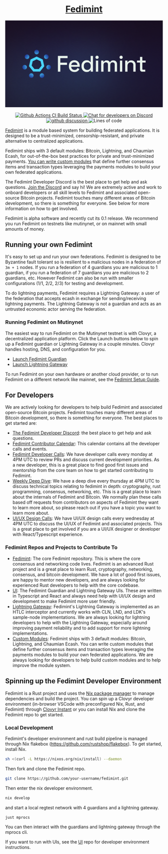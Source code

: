 <h1 align="center">
  <a href="https://fedimint.org">
    Fedimint
  </a>
</h1>

<p align="center">
    <img src="docs/banner.png">
</p>

<p align="center">
  <a href="https://github.com/fedimint/fedimint/actions/workflows/ci-nix.yml">
      <img src="https://github.com/fedimint/fedimint/actions/workflows/ci-nix.yml/badge.svg" alt="Github Actions CI Build Status">
  </a>
  <a href="https://chat.fedimint.org"><img alt="Chat for developers on Discord" src="https://img.shields.io/discord/990354215060795454?label=dev%20chat"></a>
  <a href="https://github.com/fedimint/fedimint/discussions">
    <img src="https://img.shields.io/badge/commmunity-discussion-blue" alt="github discussion">
  </a>
  <img alt="Lines of code" src="https://img.shields.io/tokei/lines/github/fedimint/fedimint">
</p>

[Fedimint](https://github.com/fedimint/fedimint) is a module based system for building federated applications. It is designed to be a trust-minimized, censorship-resistant, and private alternative to centralized applications.

Fedimint ships with 3 default modules: Bitcoin, Lightning, and Chaumian Ecash, for out-of-the-box best practices for private and trust-minimized payments. [You can write custom modules](https://github.com/fedimint/fedimint-custom-modules-example) that define further consensus items and transaction types leveraging the payments modules to build your own federated applications.

The Fedimint Developer Discord is the best place to get help and ask questions. [Join the Discord](https://discord.gg/cEVEmqCgWG) and say hi! We are extremely active and work to onboard developers or all skill levels to Fedimint and associated open-source Bitcoin projects. Fedimint touches many different areas of Bitcoin development, so there is something for everyone. See below for more information on how to get involved.

Fedimint is alpha software and recently cut its 0.1 release. We recommend you run Fedimint on testnets like mutinynet, or on mainnet with small amounts of money.

## Running your own Fedimint

It's easy to set up and run your own federations. Fedimint is designed to be Byzantine fault tolerant so is resilient to `m` malicious nodes in a federation of `3m + 1` nodes. If you run a federation of 4 guardians you are malicious to 1 guardian, if you run a federation of 7 guardians you are malicious to 2 guardians, etc. However Fedimint can also be run with smaller configurations (1/1, 2/2, 2/3) for testing and development.

To do lightning payments, Fedimint requires a Lightning Gateway: a user of the federation that accepts ecash in exchange for sending/receiving lightning payments. The Lightning Gateway is not a guardian and acts as an untrusted economic actor serving the federation.

### Running Fedimint on Mutinynet

The easiest way to run Fedimint on the Mutinynet testnet is with Clovyr, a decentralized application platform. Click the Launch buttons below to spin up a Fedimint guardian or Lightning Gateway in a couple minutes. Clovyr handles hosting, DNS, and configuration for you.

- [Launch Fedimint Guardian](https://clovyr.app/apps/fedimint-guardian)
- [Launch Lightning Gateway](https://clovyr.app/apps/lightning-gateway)

To run Fedimint on your own hardware or another cloud provider, or to run Fedimint on a different network like mainnet, see the [Fedimint Setup Guide](./docs/setup-docs.md).

## For Developers

We are actively looking for developers to help build Fedimint and associated open-source Bitcoin projects. Fedimint touches many different areas of Bitcoin development, so there is something for everyone. The best places to get started are:

- [The Fedimint Developer Discord](https://discord.gg/cEVEmqCgWG): the best place to get help and ask questions.
- [Fedimint Contributor Calendar](https://calendar.google.com/calendar/u/0/embed?src=fedimintcalendar@gmail.com): This calendar contains all the developer calls and events.
- [Fedimint Developer Calls](https://meet.jit.si/fedimintdevcall): We have developer calls every monday at 4PM UTC to review PRs and discuss current development priorities. As a new developer, this is a great place to find good first issues and mentorship from the core team on how to get started contributing to Fedimint.
- [Weekly Deep Dive](https://meet.jit.si/fedimintdevcall): We have a deep dive every thursday at 4PM UTC to discuss technical topics relating to fedimint in depth: cryptography, rust programming, consensus, networking, etc. This is a great place to learn about the internals of Fedimint and Bitcoin. We normally plan these calls based off requests from contributors on aspects of Fedimint they want to learn more about, so please reach out if you have a topic you want to learn more about.
- [UI/UX Design Calls](https://meet.jit.si/fedimintdevcall): We have UI/UX design calls every wednesday at 4PM UTC to discuss the UI/UX of Fedimint and associated projects. This is a great place to get involved if you are a UI/UX designer or developer with React/Typescript experience.

### Fedimint Repos and Projects to Contribute To

- [Fedimint](https://github.com/fedimint/fedimint): The core Fedimint repository. This is where the core consensus and networking code lives. Fedimint is an advanced Rust project and is a great place to learn Rust, cryptography, networking, consensus, and bitcoin development. We have a lot of good first issues, are happy to mentor new developers, and are always looking for experienced Rust developers to help with the core codebase.
- [UI](https://github.com/fedimint/ui): The Fedimint Guardian and Lightning Gateway UIs. These are written in Typescript and React and always need help with UI/UX design and development to make Fedimint more user friendly.
- [Lightning Gateway](https://github.com/fedimint/fedimint): Fedimint's Lightning Gateway is implemented as an HTLC interceptor and currently works with CLN, LND, and LDK's sample-node implementations. We are always looking for lightning developers to help with the Lightning Gateway, especially around improving payment reliability and to add support for more lightning implementations.
- [Custom Modules](https://github.com/fedimint/fedimint-custom-modules-example): Fedimint ships with 3 default modules: Bitcoin, Lightning, and Chaumian Ecash. You can write custom modules that define further consensus items and transaction types leveraging the payments modules to build your own federated applications. We are always looking for developers to help build custom modules and to help improve the module system.

## Spinning up the Fedimint Developer Environment

Fedimint is a Rust project and uses the [Nix package manager](https://nixos.org/) to manage dependencies and build the project. You can spin up a Clovyr developer environment (in-browser VSCode with preconfigured Nix, Rust, and Fedimint) through [Clovyr Instant](https://clovyr.app/instant/code-fedimint) or you can install Nix and clone the Fedimint repo to get started.

### Local Development

Fedimint's developer environment and rust build pipeline is managed through Nix flakebox (https://github.com/rustshop/flakebox). To get started, install Nix.

```bash
sh <(curl -L https://nixos.org/nix/install) --daemon
```

Then fork and clone the Fedimint repo.

```bash
git clone https://github.com/your-username/fedimint.git
```

Then enter the nix developer environment.

```bash
nix develop
```

and start a local regtest network with 4 guardians and a lightning gateway.

```bash
just mprocs
```

You can then interact with the guardians and lightning gateway through the mprocs cli.

If you want to run with UIs, see the [UI](https://github.com/fedimint/ui) repo for developer environment instructions.
